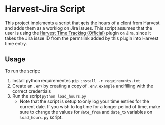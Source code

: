 # Harvest-Jira Script
This project implements a script that gets the hours of a client from Harvest and adds them as a worklog on Jira issues. This script assumes that the user is using the [Harvest Time Tracking (Official)](https://marketplace.atlassian.com/apps/1211628/harvest-time-tracking-official?hosting=cloud&tab=overview) plugin on Jira, since it takes the Jira issue ID from the permalink added by this plugin into Harvest time entry.

## Usage
To run the script:
1. Install python requirementes `pip install -r requirements.txt`
2. Create an `.env` by creating a copy of `.env.example` and filling with the correct credentials
3. Run the script `python load_hours.py`
    - Note that the script is setup to only log your time entries for the current date. If you wish to log time for a longer period of time, make sure to change the values for `date_from` and `date_to` variables on `load_hours.py` script.